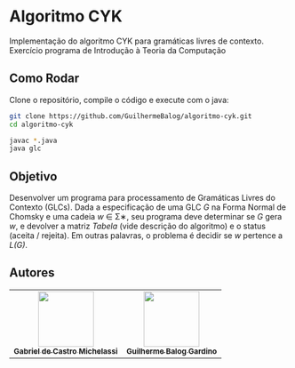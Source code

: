 # Algoritmo CYK

Implementação do algoritmo CYK para gramáticas livres de contexto. Exercício programa de Introdução à Teoria da Computação

## Como Rodar

Clone o repositório, compile o código e execute com o java:

```bash
git clone https://github.com/GuilhermeBalog/algoritmo-cyk.git
cd algoritmo-cyk

javac *.java
java glc
```

## Objetivo

Desenvolver um programa para processamento de Gramáticas Livres do Contexto (GLCs). Dada a especificação de uma GLC *G* na Forma Normal de Chomsky e uma cadeia *w* ∈ Σ∗, seu programa deve determinar se *G* gera *w*, e devolver a matriz *Tabela* (vide descrição do algoritmo) e o status (aceita / rejeita). Em outras palavras, o problema é decidir se *w*  pertence a *L(G)*.

## Autores

<table>
  <tr>
    <td align="center">
      <a href="https://github.com/gmichelassi">
        <img src="https://avatars2.githubusercontent.com/u/49728225?v=4" width="100px;"/>
        <br />
        <sub>
          <b>Gabriel de Castro Michelassi</b>
        </sub>
      </a>
    </td>
    <td align="center">
      <a href="http://guilhermebalog.github.io">
        <img src="https://avatars0.githubusercontent.com/u/38947601?v=4" width="100px;"/>
        <br />
        <sub>
          <b>Guilherme Balog Gardino</b>
        </sub>
      </a>
    </td>
  </tr>
</table>
